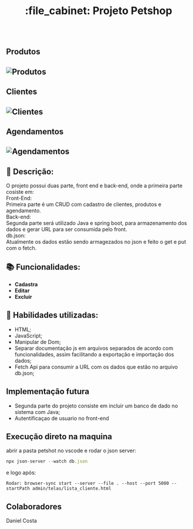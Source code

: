


<h1 align="center">:file_cabinet: Projeto Petshop</h1>

<br></br>
<h2>Produtos</h2>

## ![Produtos](https://user-images.githubusercontent.com/81030386/210096768-1a7d0505-76b5-4297-94b6-164117b95673.jpeg)
<h2>Clientes</h2>

## ![Clientes](https://user-images.githubusercontent.com/81030386/210096893-e7af0c3d-9a0b-4322-a4d5-ec64ff5b0fee.jpeg)
<h2>Agendamentos</h2>

## ![Agendamentos](https://user-images.githubusercontent.com/81030386/210097000-6be4531e-6adb-4ab0-862d-41b08d35f7f4.jpeg)

## :memo: Descrição:
O projeto possui duas parte, front end e back-end, onde a primeira parte cosiste em:
<br>Front-End:</br> Primeira parte é um CRUD com cadastro de clientes, produtos e agendamento.
<br>Back-end:</br> Segunda parte será utilizado Java e  spring boot, para armazenamento dos dados e gerar URL para ser consumida pelo front.
<br>db.json:</br> Atualmente os dados estão sendo armagezados no json e feito o get e put com o fetch.

## :books: Funcionalidades:
* <b>Cadastra</b>
* <b>Editar</b>
* <b>Excluir</b>


## :wrench: Habilidades utilizadas:
* HTML;
* JavaScript;
* Manipular de Dom;
* Separar documentação js em arquivos separados de acordo com funcionalidades, assim facilitando a exportação e importação dos dados;
* Fetch Api para consumir a URL com os dados que estão no arquivo db.json;


## Implementação futura
-  Segunda parte do projeto consiste em incluir um banco de dado no sistema com Java; 
-  Autentificaçao de usuario no front-end

## Execução direto na maquina
abrir a pasta petshot no vscode e 
rodar o json server: 
```js
npx json-server --watch db.json
```
e logo após:
```
Rodar: browser-sync start --server --file . --host --port 5000 --startPath admin/telas/lista_cliente.html
```
##  Colaboradores
<table>
Daniel Costa 
</table>
